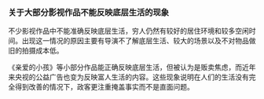 ### 关于大部分影视作品不能反映底层生活的现象

不少影视作品中不能准确反映底层生活，穷人仍然有较好的居住环境和较多空闲时间。出现这一情况的原因主要有导演不了解底层生活、较大的场景以及不对物品做旧的拍摄成本低。

《亲爱的小孩》等小部分作品能正确反映底层生活，但被认为是贩卖焦虑，而近年来央视的公益广告也变为反映富人生活的内容。这些现象说明在人们的生活没有完全得到改善的情况下，政客更注重掩盖事实而不是直面问题。